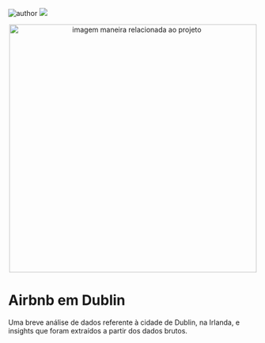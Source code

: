 ![author](https://img.shields.io/badge/author-JulianaLopes-red.svg) [![](https://img.shields.io/badge/python-3.7+-blue.svg)](https://www.python.org/downloads/release/python-365/)
<p align="center">
  <img src="https://as1.ftcdn.net/v2/jpg/03/25/14/48/1000_F_325144811_sIZllu8hsu5poTKPknRii0wl8TuUXu4F.jpg" alt="imagem maneira relacionada ao projeto"height=500px >
</p>

# Airbnb em Dublin

Uma breve análise de dados referente à cidade de Dublin, na Irlanda, e insights que foram extraídos a partir dos dados brutos.

